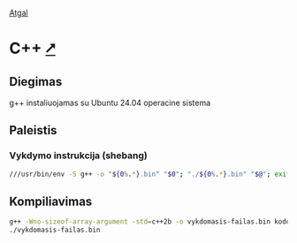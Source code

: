 [Atgal](./readme.md)

# C++ [&#x2B67;](https://cplusplus.com/doc/tutorial/)

## Diegimas

g++ instaliuojamas su Ubuntu 24.04 operacine sistema

## Paleistis

### Vykdymo instrukcija (shebang)

```bash
///usr/bin/env -S g++ -o "${0%.*}.bin" "$0"; "./${0%.*}.bin" "$@"; exit $?
```

## Kompiliavimas

```bash
g++ -Wno-sizeof-array-argument -std=c++2b -o vykdomasis-failas.bin kodo-failas.cpp
./vykdomasis-failas.bin
```

